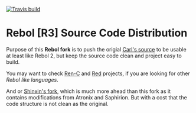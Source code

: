 [![Travis build](https://travis-ci.org/Oldes/r3.svg?branch=master)](https://travis-ci.org/Oldes/r3)

# Rebol [R3] Source Code Distribution

Purpose of this **Rebol fork** is to push the origial [Carl's source](https://github.com/rebol/rebol) to be usable at least like Rebol 2,
but keep the source code clean and project easy to build.

You may want to check [Ren-C](https://github.com/metaeducation/ren-c) and [Red](https://github.com/red/red) projects,
if you are looking for other _Rebol like languages_.

And or [Shinxin's fork](https://github.com/zsx/r3), which is much more ahead than this fork
as it contains modifications from Atronix and Saphirion. But with a cost that the code structure is not clean as the original.

